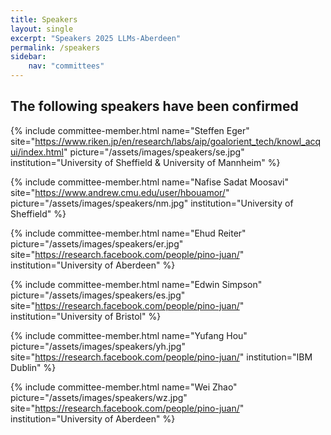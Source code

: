 ```yaml
---
title: Speakers
layout: single
excerpt: "Speakers 2025 LLMs-Aberdeen"
permalink: /speakers
sidebar: 
    nav: "committees"
---
```


## The following speakers have been confirmed
{% include committee-member.html
   name="Steffen Eger"
   site="https://www.riken.jp/en/research/labs/aip/goalorient_tech/knowl_acqui/index.html"
   picture="/assets/images/speakers/se.jpg"
   institution="University of Sheffield & University of Mannheim"
%}

{% include committee-member.html
   name="Nafise Sadat Moosavi"
   site="https://www.andrew.cmu.edu/user/hbouamor/"
   picture="/assets/images/speakers/nm.jpg"
   institution="University of Sheffield"
%}

{% include committee-member.html
   name="Ehud Reiter"
   picture="/assets/images/speakers/er.jpg"
   site="https://research.facebook.com/people/pino-juan/"
   institution="University of Aberdeen"
%}

{% include committee-member.html
   name="Edwin Simpson"
   picture="/assets/images/speakers/es.jpg"
   site="https://research.facebook.com/people/pino-juan/"
   institution="University of Bristol"
%}

{% include committee-member.html
   name="Yufang Hou"
   picture="/assets/images/speakers/yh.jpg"
   site="https://research.facebook.com/people/pino-juan/"
   institution="IBM Dublin"
%}

{% include committee-member.html
   name="Wei Zhao"
   picture="/assets/images/speakers/wz.jpg"
   site="https://research.facebook.com/people/pino-juan/"
   institution="University of Aberdeen"
%}
